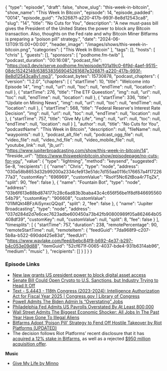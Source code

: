 {
  "type": "episode",
  "draft": false,
  "show_slug": "this-week-in-bitcoin",
  "show_name": "This Week In Bitcoin",
  "episode": 14,
  "episode_padded": "0014",
  "episode_guid": "7e32687f-a220-417b-993f-8e8d12543ca8",
  "slug": "14",
  "title": "No Cuts for You",
  "description": "A new must-pass bill gives the President of the United States the power to block any Bitcoin transaction. Also, thoughts on the Fed rate and why Bitcoin Miner Bitfarms is preparing a “poison pill” strategy.",
  "date": "2024-06-13T09:15:00+00:00",
  "header_image": "/images/shows/this-week-in-bitcoin.png",
  "categories": [
    "This Week In Bitcoin"
  ],
  "tags": [],
  "hosts": [
    "chris"
  ],
  "guests": [],
  "sponsors": [
    "podhome.fm-twib"
  ],
  "podcast_duration": "00:16:08",
  "podcast_file": "https://op3.dev/e/serve.podhome.fm/episode/f01a19c0-6f9d-4aef-9515-08dc15242149/6385383569045261687e32687f-a220-417b-993f-8e8d12543ca8v1.mp3",
  "podcast_bytes": 15730878,
  "podcast_chapters": {
    "version": "1.2.0",
    "chapters": [
      {
        "startTime": 10,
        "title": "Welcome into Episode 14",
        "img": null,
        "url": null,
        "toc": null,
        "endTime": null,
        "location": null
      },
      {
        "startTime": 276,
        "title": "The ETF Queestion",
        "img": null,
        "url": null,
        "toc": null,
        "endTime": null,
        "location": null
      },
      {
        "startTime": 336,
        "title": "Update on Mining News",
        "img": null,
        "url": null,
        "toc": null,
        "endTime": null,
        "location": null
      },
      {
        "startTime": 568,
        "title": "Federal Reserve's Interest Rate Decision",
        "img": null,
        "url": null,
        "toc": null,
        "endTime": null,
        "location": null
      },
      {
        "startTime": 757,
        "title": "Give My Life",
        "img": null,
        "url": null,
        "toc": null,
        "endTime": null,
        "location": null
      }
    ],
    "author": null,
    "title": "No Cuts for You",
    "podcastName": "This Week in Bitcoin",
    "description": null,
    "fileName": null,
    "waypoints": null
  },
  "podcast_alt_file": null,
  "podcast_ogg_file": null,
  "video_file": null,
  "video_hd_file": null,
  "video_mobile_file": null,
  "youtube_link": null,
  "jb_url": "https://www.jupiterbroadcasting.com/show/this-week-in-bitcoin/14",
  "fireside_url": "https://www.thisweekinbitcoin.show/episodepage/no-cuts-for-you",
  "value": {
    "type": "lightning",
    "method": "keysend",
    "suggested": 5e-8,
    "recipients": [
      {
        "name": "Chris",
        "type": "node",
        "address": "030a58b8653d32b99200a2334cfe913e51dc7d155aa0116c176657a4f1722677a3",
        "customKey": "696969",
        "customValue": "RsoY5Nc62tBoa4r7TqZk",
        "split": 90,
        "fee": false
      },
      {
        "name": "Fountain Bot",
        "type": "node",
        "address": "03b6f613e88bd874177c28c6ad83b3baba43c4c656f56be1f8df84669556054b79",
        "customKey": "906608",
        "customValue": "01IMQkt4BFzAiSynxcQQqd",
        "split": 2,
        "fee": false
      },
      {
        "name": "Jupiter Broadcasting",
        "type": "node",
        "address": "037d284d2d7e6cec7623adbe600450a73b42fb90800989f05a862464b05408df39",
        "customKey": null,
        "customValue": null,
        "split": 8,
        "fee": false
      }
    ],
    "timesplits": [
      {
        "startTime": 757,
        "duration": 238,
        "remotePercentage": 90,
        "remoteStartTime": null,
        "remoteItem": {
          "feedGuid": "7da968f9-c207-5b8a-b522-690dd425e83d",
          "feedUrl": "https://www.wavlake.com/feed/bebc84f9-b692-4e37-b297-b4c053e09d88",
          "itemGuid": "52cf671f-0065-4037-bde4-931b6314ab96",
          "medium": "music"
        },
        "recipients": []
      }
    ]
  }
}


### Episode Links

* [New law grants US president power to block digital asset access](https://cointelegraph.com/news/new-us-law-block-digital-assets)
* [Senate Bill Could Open Crypto to U.S. Sanctions, but Industry Trying to Head It Off](https://www.coindesk.com/policy/2024/06/10/senate-bill-could-open-crypto-to-us-sanctions-but-industry-trying-to-head-it-off/?ref=tftc.io)
* [Text - S.4443 - 118th Congress (2023-2024): Intelligence Authorization Act for Fiscal Year 2025 | Congress.gov | Library of Congress](https://www.congress.gov/bill/118th-congress/senate-bill/4443/text)
* [Powell Admits The Biden Admin Is “Overstating” Jobs](https://www.zerohedge.com/markets/fed-chair-powell-admits-biden-admin-overstating-jobs)
* [Philadelphia Fed Admits US Payrolls Overstated By At Least 800,000](https://www.zerohedge.com/markets/philadelphia-fed-admits-us-payrolls-overstated-least-800000)
* [Wall Street Admits The Biggest Economic Shocker: All Jobs In The Past Year Have Gone To Illegal Aliens](https://www.zerohedge.com/economics/wall-street-admits-biggest-economic-shocker-all-jobs-past-year-have-gone-illegal-aliens)
* [Bitfarms Adopt ‘Poison Pill’ Strategy to Fend Off Hostile Takeover by Riot Platforms (UPDATED)](https://www.nobsbitcoin.com/bitfarms-adopt-poison-pill/)
* The decision follows Riot Platforms’ recent disclosure that it has [acquired a 12% stake in Bitfarms](https://www.reuters.com/markets/deals/riot-platforms-acquires-12-stake-rival-bitfarms-2024-06-06/?ref=nobsbitcoin.com), as well as a rejected [$950 million acquisition offer](https://www.nobsbitcoin.com/riot-acquires-9-25-stake-in-bitfarms-following-rejected-950m-takeover-offer/).
  
**Music**

* [Give My Life by Minno](https://podcastindex.org/podcast/6803256?episode=19370402266)


